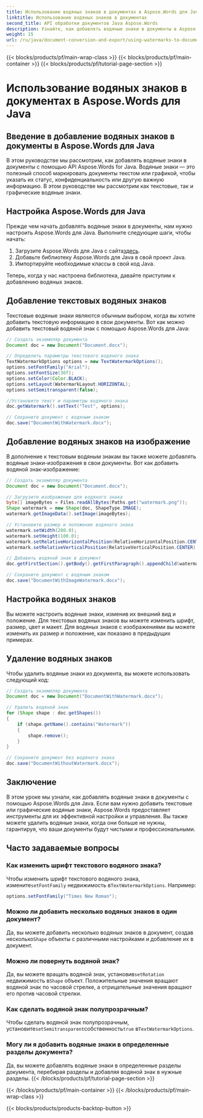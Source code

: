 ```yaml
---
title: Использование водяных знаков в документах в Aspose.Words для Java
linktitle: Использование водяных знаков в документах
second_title: API обработки документов Java Aspose.Words
description: Узнайте, как добавлять водяные знаки в документы в Aspose.Words для Java. Настройте текстовые и графические водяные знаки для профессионально выглядящих документов.
weight: 15
url: /ru/java/document-conversion-and-export/using-watermarks-to-documents/
---
```


{{< blocks/products/pf/main-wrap-class >}}
{{< blocks/products/pf/main-container >}}
{{< blocks/products/pf/tutorial-page-section >}}

# Использование водяных знаков в документах в Aspose.Words для Java


## Введение в добавление водяных знаков в документы в Aspose.Words для Java

В этом руководстве мы рассмотрим, как добавлять водяные знаки в документы с помощью API Aspose.Words for Java. Водяные знаки — это полезный способ маркировать документы текстом или графикой, чтобы указать их статус, конфиденциальность или другую важную информацию. В этом руководстве мы рассмотрим как текстовые, так и графические водяные знаки.

## Настройка Aspose.Words для Java

Прежде чем начать добавлять водяные знаки в документы, нам нужно настроить Aspose.Words для Java. Выполните следующие шаги, чтобы начать:

1.  Загрузите Aspose.Words для Java с сайта[здесь](https://releases.aspose.com/words/java/).
2. Добавьте библиотеку Aspose.Words для Java в свой проект Java.
3. Импортируйте необходимые классы в свой код Java.

Теперь, когда у нас настроена библиотека, давайте приступим к добавлению водяных знаков.

## Добавление текстовых водяных знаков

Текстовые водяные знаки являются обычным выбором, когда вы хотите добавить текстовую информацию в свои документы. Вот как можно добавить текстовый водяной знак с помощью Aspose.Words для Java:

```java
// Создать экземпляр документа
Document doc = new Document("Document.docx");

// Определить параметры текстового водяного знака
TextWatermarkOptions options = new TextWatermarkOptions();
options.setFontFamily("Arial");
options.setFontSize(36f);
options.setColor(Color.BLACK);
options.setLayout(WatermarkLayout.HORIZONTAL);
options.setSemitransparent(false);

//Установите текст и параметры водяного знака
doc.getWatermark().setText("Test", options);

// Сохраните документ с водяным знаком
doc.save("DocumentWithWatermark.docx");
```

## Добавление водяных знаков на изображение

В дополнение к текстовым водяным знакам вы также можете добавлять водяные знаки-изображения в свои документы. Вот как добавить водяной знак-изображение:

```java
// Создать экземпляр документа
Document doc = new Document("Document.docx");

// Загрузите изображение для водяного знака
byte[] imageBytes = Files.readAllBytes(Paths.get("watermark.png"));
Shape watermark = new Shape(doc, ShapeType.IMAGE);
watermark.getImageData().setImage(imageBytes);

// Установите размер и положение водяного знака
watermark.setWidth(200.0);
watermark.setHeight(100.0);
watermark.setRelativeHorizontalPosition(RelativeHorizontalPosition.CENTER);
watermark.setRelativeVerticalPosition(RelativeVerticalPosition.CENTER);

// Добавить водяной знак в документ
doc.getFirstSection().getBody().getFirstParagraph().appendChild(watermark);

// Сохраните документ с водяным знаком
doc.save("DocumentWithImageWatermark.docx");
```

## Настройка водяных знаков

Вы можете настроить водяные знаки, изменив их внешний вид и положение. Для текстовых водяных знаков вы можете изменить шрифт, размер, цвет и макет. Для водяных знаков с изображениями вы можете изменить их размер и положение, как показано в предыдущих примерах.

## Удаление водяных знаков

Чтобы удалить водяные знаки из документа, вы можете использовать следующий код:

```java
// Создать экземпляр документа
Document doc = new Document("DocumentWithWatermark.docx");

// Удалить водяной знак
for (Shape shape : doc.getShapes())
{
    if (shape.getName().contains("Watermark"))
    {
        shape.remove();
    }
}

// Сохраните документ без водяного знака
doc.save("DocumentWithoutWatermark.docx");
```


## Заключение

В этом уроке мы узнали, как добавлять водяные знаки в документы с помощью Aspose.Words для Java. Если вам нужно добавить текстовые или графические водяные знаки, Aspose.Words предоставляет инструменты для их эффективной настройки и управления. Вы также можете удалить водяные знаки, когда они больше не нужны, гарантируя, что ваши документы будут чистыми и профессиональными.

## Часто задаваемые вопросы

### Как изменить шрифт текстового водяного знака?

 Чтобы изменить шрифт текстового водяного знака, измените`setFontFamily` недвижимость в`TextWatermarkOptions`. Например:

```java
options.setFontFamily("Times New Roman");
```

### Можно ли добавить несколько водяных знаков в один документ?

 Да, вы можете добавить несколько водяных знаков в документ, создав несколько`Shape` объекты с различными настройками и добавление их в документ.

### Можно ли повернуть водяной знак?

 Да, вы можете вращать водяной знак, установив`setRotation` недвижимость в`Shape` объект. Положительные значения вращают водяной знак по часовой стрелке, а отрицательные значения вращают его против часовой стрелки.

### Как сделать водяной знак полупрозрачным?

 Чтобы сделать водяной знак полупрозрачным, установите`setSemitransparent`собственность`true` в`TextWatermarkOptions`.

### Могу ли я добавить водяные знаки в определенные разделы документа?

Да, вы можете добавлять водяные знаки в определенные разделы документа, перебирая разделы и добавляя водяной знак в нужные разделы.
{{< /blocks/products/pf/tutorial-page-section >}}

{{< /blocks/products/pf/main-container >}}
{{< /blocks/products/pf/main-wrap-class >}}

{{< blocks/products/products-backtop-button >}}
